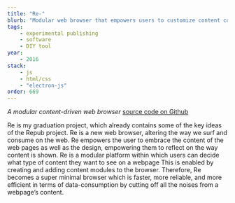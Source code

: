 ```yaml
---
title: "Re-"
blurb: "Modular web browser that empowers users to customize content consumption and cut through webpage noise with content modules."
tags:
    - experimental publishing
    - software
    - DIY tool
year:
    - 2016
stack:
    - js
    - html/css
    - "electron-js"
order: 669
---
```

_A modular content-driven web browser_
[source code on Github](https://github.com/amirhouieh/re-)

Re is my graduation project, which already contains some of the key ideas of the Repub project. Re is a new web browser, altering the way we surf and consume on the web. Re empowers the user to embrace the content of the web pages as well as the design, empowering them to reflect on the way content is shown. Re is a modular platform within which users can decide what type of content they want to see on a webpage
This is enabled by creating and adding content modules to the browser. Therefore, Re becomes a super minimal browser which is faster, more reliable, and more efficient in terms of data-consumption by cutting off all the noises from a webpage’s content.
